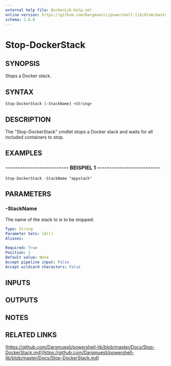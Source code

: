 ```yaml
---
external help file: DockerLib-help.xml
online version: https://github.com/Dargmuesli/powershell-lib/blob/master/Docs/Stop-DockerStack.md
schema: 2.0.0
---
```


# Stop-DockerStack

## SYNOPSIS
Stops a Docker stack.

## SYNTAX

```
Stop-DockerStack [-StackName] <String>
```

## DESCRIPTION
The "Stop-DockerStack" cmdlet stops a Docker stack and waits for all included containers to stop.

## EXAMPLES

### -------------------------- BEISPIEL 1 --------------------------
```
Stop-DockerStack -StackName "appstack"
```

## PARAMETERS

### -StackName
The name of the stack to is to be stopped.

```yaml
Type: String
Parameter Sets: (All)
Aliases: 

Required: True
Position: 1
Default value: None
Accept pipeline input: False
Accept wildcard characters: False
```

## INPUTS

## OUTPUTS

## NOTES

## RELATED LINKS

[https://github.com/Dargmuesli/powershell-lib/blob/master/Docs/Stop-DockerStack.md](https://github.com/Dargmuesli/powershell-lib/blob/master/Docs/Stop-DockerStack.md)

